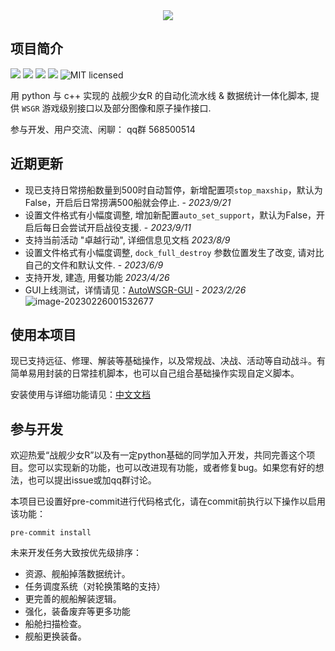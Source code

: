 <div align=center>
<img src="https://raw.githubusercontent.com/huan-yp/Auto-WSGR/main/.assets/logo.png">
</div>

## 项目简介

![](https://img.shields.io/github/repo-size/huan-yp/Auto-WSGR) ![](https://img.shields.io/pypi/v/AutoWSGR) ![](https://img.shields.io/pypi/dm/AutoWSGR) ![](https://img.shields.io/github/issues/huan-yp/Auto-WSGR) ![MIT licensed](https://img.shields.io/badge/license-MIT-brightgreen.svg)

用 python 与 c++ 实现的 战舰少女R 的自动化流水线 & 数据统计一体化脚本, 提供 `WSGR` 游戏级别接口以及部分图像和原子操作接口.

参与开发、用户交流、闲聊： qq群 568500514

## 近期更新
- 现已支持日常捞船数量到500时自动暂停，新增配置项`stop_maxship`，默认为False，开启后日常捞满500船就会停止. - *2023/9/21*
- 设置文件格式有小幅度调整, 增加新配置`auto_set_support`，默认为False，开启后每日会尝试开启战役支援. - *2023/9/11*
- 支持当前活动 "卓越行动", 详细信息见文档 *2023/8/9*
- 设置文件格式有小幅度调整, `dock_full_destroy` 参数位置发生了改变, 请对比自己的文件和默认文件. - *2023/6/9*
- 支持开发, 建造, 用餐功能 *2023/4/26*
- GUI上线测试，详情请见：[AutoWSGR-GUI](https://github.com/Nickydusk/AutoWSGR-GUI) - *2023/2/26*
![image-20230226001532677](/.assets/GUI.png)

## 使用本项目

现已支持远征、修理、解装等基础操作，以及常规战、决战、活动等自动战斗。有简单易用封装的日常挂机脚本，也可以自己组合基础操作实现自定义脚本。

安装使用与详细功能请见：[中文文档](/documentation/%E4%BD%BF%E7%94%A8%E8%AF%B4%E6%98%8E.md)

## 参与开发

欢迎热爱“战舰少女R”以及有一定python基础的同学加入开发，共同完善这个项目。您可以实现新的功能，也可以改进现有功能，或者修复bug。如果您有好的想法，也可以提出issue或加qq群讨论。

本项目已设置好pre-commit进行代码格式化，请在commit前执行以下操作以启用该功能：
```
pre-commit install
```

未来开发任务大致按优先级排序：
- 资源、舰船掉落数据统计。
- 任务调度系统（对轮换策略的支持）
- 更完善的舰船解装逻辑。
- 强化，装备废弃等更多功能
- 船舱扫描检查。
- 舰船更换装备。
